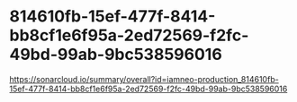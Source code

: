 # 814610fb-15ef-477f-8414-bb8cf1e6f95a-2ed72569-f2fc-49bd-99ab-9bc538596016
https://sonarcloud.io/summary/overall?id=iamneo-production_814610fb-15ef-477f-8414-bb8cf1e6f95a-2ed72569-f2fc-49bd-99ab-9bc538596016
